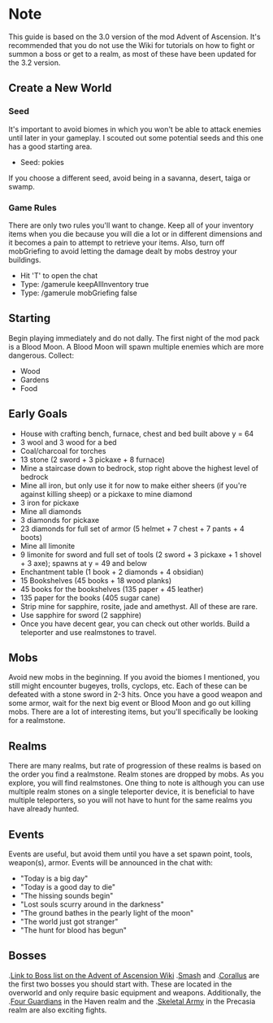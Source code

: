 # Note
This guide is based on the 3.0 version of the mod Advent of Ascension. It's recommended that you do not use the Wiki for tutorials on how to fight or summon a boss or get to a realm, as most of these have been updated for the 3.2 version.

## Create a New World
### Seed
It's important to avoid biomes in which you won't be able to attack enemies until later in your gameplay. I scouted out some potential seeds and this one has a good starting area.
- Seed: pokies

If you choose a different seed, avoid being in a savanna, desert, taiga or swamp.

### Game Rules
There are only two rules you'll want to change. Keep all of your inventory items when you die because you will die a lot or in different dimensions and it becomes a pain to attempt to retrieve your items. Also, turn off mobGriefing to avoid letting the damage dealt by mobs destroy your buildings.
- Hit 'T' to open the chat
- Type: /gamerule keepAllInventory true
- Type: /gamerule mobGriefing false

## Starting
Begin playing immediately and do not dally. The first night of the mod pack is a Blood Moon. A Blood Moon will spawn multiple enemies which are more dangerous. Collect:
- Wood
- Gardens
- Food

## Early Goals
- House with crafting bench, furnace, chest and bed built above y = 64
- 3 wool and 3 wood for a bed
- Coal/charcoal for torches
- 13 stone (2 sword + 3 pickaxe + 8 furnace)
- Mine a staircase down to bedrock, stop right above the highest level of bedrock
- Mine all iron, but only use it for now to make either sheers (if you're against killing sheep) or a pickaxe to mine diamond
- 3 iron for pickaxe
- Mine all diamonds
- 3 diamonds for pickaxe
- 23 diamonds for full set of armor (5 helmet + 7 chest + 7 pants + 4 boots)
- Mine all limonite
- 9 limonite for sword and full set of tools (2 sword + 3 pickaxe + 1 shovel + 3 axe); spawns at y = 49 and below
- Enchantment table (1 book + 2 diamonds + 4 obsidian)
- 15 Bookshelves (45 books + 18 wood planks)
- 45 books for the bookshelves (135 paper + 45 leather)
- 135 paper for the books (405 sugar cane)
- Strip mine for sapphire, rosite, jade and amethyst. All of these are rare.
- Use sapphire for sword (2 sapphire)
- Once you have decent gear, you can check out other worlds. Build a teleporter and use realmstones to travel.

## Mobs
Avoid new mobs in the beginning. If you avoid the biomes I mentioned, you still might encounter bugeyes, trolls, cyclops, etc. Each of these can be defeated with a stone sword in 2-3 hits. Once you have a good weapon and some armor, wait for the next big event or Blood Moon and go out killing mobs. There are a lot of interesting items, but you'll specifically be looking for a realmstone.

## Realms
There are many realms, but rate of progression of these realms is based on the order you find a realmstone. Realm stones are dropped by mobs. As you explore, you will find realmstones. One thing to note is although you can use multiple realm stones on a single teleporter device, it is beneficial to have multiple teleporters, so you will not have to hunt for the same realms you have already hunted.

## Events
Events are useful, but avoid them until you have a set spawn point, tools, weapon(s), armor. Events will be announced in the chat with:
- "Today is a big day"
- "Today is a good day to die"
- "The hissing sounds begin"
- "Lost souls scurry around in the darkness"
- "The ground bathes in the pearly light of the moon"
- "The world just got stranger"
- "The hunt for blood has begun"

## Bosses
.[Link to Boss list on the Advent of Ascension Wiki](https://adventofascension.gamepedia.com/Bosses)
.[Smash](https://adventofascension.gamepedia.com/Smash) and .[Corallus](https://adventofascension.gamepedia.com/Corallus) are the first two bosses you should start with. These are located in the overworld and only require basic equipment and weapons. Additionally, the .[Four Guardians](https://adventofascension.gamepedia.com/Four_Guardians) in the Haven realm and the .[Skeletal Army](https://adventofascension.gamepedia.com/Skeletal_Army) in the Precasia realm are also exciting fights.
